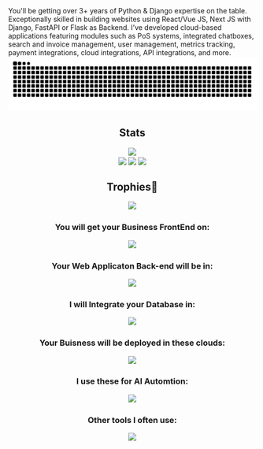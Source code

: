 <div>
</h2>You'll be getting over 3+ years of Python & Django expertise on the table. Exceptionally skilled in building websites using React/Vue JS, Next JS with Django, FastAPI or Flask as Backend. I’ve developed cloud-based applications featuring modules such as PoS systems, integrated chatboxes, search and invoice management, user management, metrics tracking, payment integrations, cloud integrations, API integrations, and more.</h2>
<div>

<div align="center">
  <picture>
    <source media="(prefers-color-scheme: dark)" srcset="https://github.com/TalhaBruh/Github-ReadME/blob/output/github-contribution-grid-snake-dark.svg" />
    <source media="(prefers-color-scheme: light)" srcset="https://github.com/TalhaBruh/Github-ReadME/blob/output/github-contribution-grid-snake.svg" />
    <img alt="github-snake" src="https://github.com/TalhaBruh/Github-ReadME/blob/output/github-contribution-grid-snake.svg" />
  </picture></br>
</div>


<div align=center> 
  <h2>Stats</h2>
  <img height=150px src="https://streak-stats.demolab.com?user=TalhaBruh&theme=algolia"></br>
  <img src="https://github-profile-summary-cards.vercel.app/api/cards/profile-details?username=TalhaBruh&theme=algolia">
  <img src="https://github-profile-summary-cards.vercel.app/api/cards/repos-per-language?username=TalhaBruh&theme=algolia">
  <img src="https://github-profile-summary-cards.vercel.app/api/cards/most-commit-language?username=TalhaBruh&theme=algolia">
</div>

<div align=center>
  <h2>Trophies👑</h2>
  <img src = "https://github-profile-trophy.vercel.app/?username=TalhaBruh&theme=algolia&column=-1&rank=-?">
</div>

<div align="center">
  <h3>You will get your Business FrontEnd on:</h3>
  <img src="https://skillicons.dev/icons?i=typescript,nextjs,react,nuxtjs,nestjs,tailwind,vuejs,angular,bootstrap,jquery,threejs">

  <h3>Your Web Applicaton Back-end will be in:</h3>
  <img src="https://skillicons.dev/icons?i=python,django,nodejs,flask,fastapi,rust,dotnet,spring,java">

  <h3>I will Integrate your Database in:</h3>
  <img src="https://skillicons.dev/icons?i=postgres,mongo,firebase,mysql,sqlite,anaconda,graphql,postman">

  <h3>Your Buisness will be deployed in these clouds:</h3>
  <img src="https://skillicons.dev/icons?i=aws,heroku,azure,kubernetes,docker,jenkins,vercel,cloudflare,netlify">

  <h3>I use these for AI Automtion:</h3>
  <img src="https://skillicons.dev/icons?i=pytorch,redux,tensorflow,selenium,powershell,terraform">

  <h3>Other tools I often use:</h3>
  <img src="https://skillicons.dev/icons?i=github,git,githubactions,gitlab,vscode,visualstudio,linux,kali,notion,npm,ubuntu,webflow">

</div>



